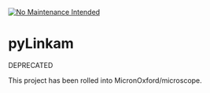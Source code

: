 [![No Maintenance Intended](http://unmaintained.tech/badge.svg)](http://unmaintained.tech/)

# pyLinkam

DEPRECATED

This project has been rolled into MicronOxford/microscope.
